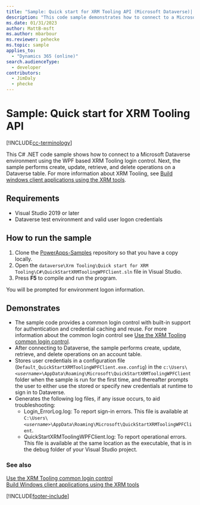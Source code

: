 ```yaml
---
title: "Sample: Quick start for XRM Tooling API (Microsoft Dataverse)| Microsoft Docs"
description: "This code sample demonstrates how to connect to a Microsoft Dataverse environment by using the XRM Tooling APIs, and then perform basic create, update, retrieve, and delete operations on a table"
ms.date: 01/31/2023
author: MattB-msft
ms.author: mbarbour
ms.reviewer: pehecke
ms.topic: sample
applies_to:
  - "Dynamics 365 (online)"
search.audienceType:
  - developer
contributors:
  - JimDaly
  - phecke
---
```


# Sample: Quick start for XRM Tooling API

[!INCLUDE[cc-terminology](../includes/cc-terminology.md)]

This C# .NET code sample shows how to connect to a Microsoft Dataverse environment using the WPF based XRM Tooling login control. Next, the sample performs create, update, retrieve, and delete operations on a Dataverse table. For more information about XRM Tooling, see [Build windows client applications using the XRM tools](build-windows-client-applications-xrm-tools.md).

## Requirements

- Visual Studio 2019 or later
- Dataverse test environment and valid user logon credentials

## How to run the sample

1. Clone the [PowerApps-Samples](https://github.com/microsoft/PowerApps-Samples) repository so that you have a copy locally.
2. Open the `dataverse\Xrm Tooling\Quick start for XRM Tooling\C#\QuickStartXRMToolingWPFClient.sln` file in Visual Studio.
3. Press **F5** to compile and run the program.

You will be prompted for environment logon information.

## Demonstrates

- The sample code provides a common login control with built-in support for authentication and credential caching and reuse. For more information about the common login control see [Use the XRM Tooling common login control](use-xrm-tooling-common-login-control-client-applications.md).
- After connecting to Dataverse, the sample performs create, update, retrieve, and delete operations on an account table.
- Stores user credentials in a configuration file (`Default_QuickStartXRMToolingWPFClient.exe.config`) in the `c:\Users\`_`<username>`_`\AppData\Roaming\Microsoft\QuickStartXRMToolingWPFClient` folder when the sample is run for the first time, and thereafter prompts the user to either use the stored or specify new credentials at runtime to sign in to Dataverse.
- Generates the following log files, if any issue occurs, to aid troubleshooting:
  - Login_ErrorLog.log: To report sign-in errors. This file is available at `C:\Users\`_`<username>`_`\AppData\Roaming\Microsoft\QuickStartXRMToolingWPFClient`.
  - QuickStartXRMToolingWPFClient.log: To report operational errors. This file is available at the same location as the executable, that is in the debug folder of your Visual Studio project.

### See also

[Use the XRM Tooling common login control](use-xrm-tooling-common-login-control-client-applications.md)  
[Build Windows client applications using the XRM tools](build-windows-client-applications-xrm-tools.md)

[!INCLUDE[footer-include](../../../includes/footer-banner.md)]
